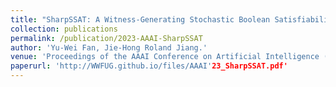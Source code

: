 ```yaml
---
title: "SharpSSAT: A Witness-Generating Stochastic Boolean Satisfiability Solver"
collection: publications
permalink: /publication/2023-AAAI-SharpSSAT
author: 'Yu-Wei Fan, Jie-Hong Roland Jiang.'
venue: 'Proceedings of the AAAI Conference on Artificial Intelligence (AAAI)'
paperurl: 'http://WWFUG.github.io/files/AAAI'23_SharpSSAT.pdf'
---
```

<!-- [Download paper here](http://WWFUG.github.io/files/AAAI'23_SharpSSAT.pdf) -->
